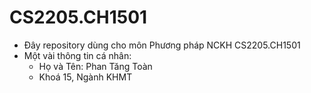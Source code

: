 # CS2205.CH1501
- Đây repository dùng cho môn Phương pháp NCKH CS2205.CH1501
- Một vài thông tin cá nhân:
  + Họ và Tên: Phan Tăng Toàn
  + Khoá 15, Ngành KHMT
